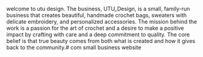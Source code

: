 welcome to utu design. 
The business, UTU_Design, is a small, family-run business that creates beautiful, handmade crochet bags, sweaters with delicate embroidery, and personalized accessories. The mission behind the work is a passion for the art of crochet and a desire to make a positive impact by crafting with care and a deep commitment to quality. The core belief is that true beauty comes from both what is created and how it gives back to the community.# com
small business website
